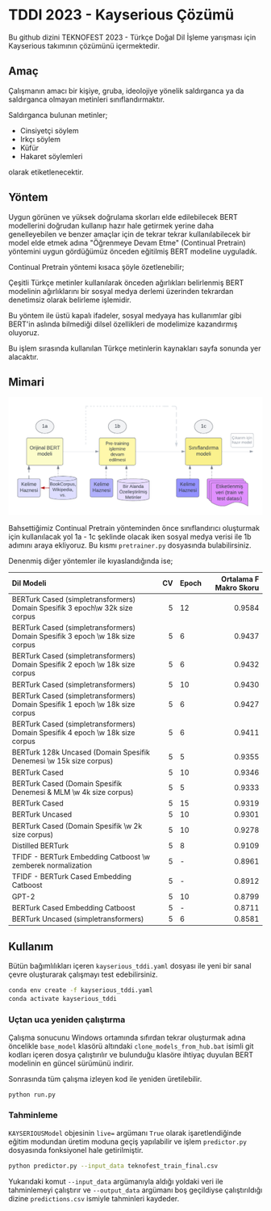 
# TDDI 2023 - Kayserious Çözümü

Bu github dizini TEKNOFEST 2023 - Türkçe Doğal Dil İşleme yarışması için Kayserious takımının çözümünü içermektedir.

## Amaç

Çalışmanın amacı bir kişiye, gruba, ideolojiye yönelik saldırganca ya da saldırganca olmayan metinleri sınıflandırmaktır. 

Saldırganca bulunan metinler;

- Cinsiyetçi söylem
- Irkçı söylem
- Küfür
- Hakaret söylemleri

olarak etiketlenecektir.

## Yöntem

Uygun görünen ve yüksek doğrulama skorları elde edilebilecek BERT modellerini doğrudan kullanıp hazır hale getirmek yerine daha genelleyebilen ve benzer amaçlar için de tekrar tekrar kullanılabilecek bir model elde etmek adına "Öğrenmeye Devam Etme" (Continual Pretrain) yöntemini uygun gördüğümüz önceden eğitilmiş BERT modeline uyguladık.

Continual Pretrain yöntemi kısaca şöyle özetlenebilir;

Çeşitli Türkçe metinler kullanılarak önceden ağırlıkları belirlenmiş BERT modelinin ağırlıklarını bir sosyal medya derlemi üzerinden tekrardan denetimsiz olarak belirleme işlemidir.

Bu yöntem ile üstü kapalı ifadeler, sosyal medyaya has kullanımlar gibi BERT'in aslında bilmediği dilsel özellikleri de modelimize kazandırmış oluyoruz.

Bu işlem sırasında kullanılan Türkçe metinlerin kaynakları sayfa sonunda yer alacaktır.

## Mimari

![alt text](https://github.com/kayserious/tddi-2023/blob/main/metawork/scheme.png?raw=true)

Bahsettiğimiz Continual Pretrain yönteminden önce sınıflandırıcı oluşturmak için kullanılacak yol 1a - 1c şeklinde olacak iken sosyal medya verisi ile 1b adımını araya ekliyoruz. Bu kısmı `pretrainer.py` dosyasında bulabilirsiniz.


Denenmiş diğer yöntemler ile kıyaslandığında ise;

|Dil Modeli                                                                    | CV|Epoch | Ortalama F Makro Skoru|
|:-----------------------------------------------------------------------------|--:|:-----|----------------------:|
|BERTurk Cased (simpletransformers) Domain Spesifik 3 epoch\w 32k size corpus  |  5|12    |                 0.9584|
|BERTurk Cased (simpletransformers) Domain Spesifik 3 epoch \w 18k size corpus |  5|6     |                 0.9437|
|BERTurk Cased (simpletransformers) Domain Spesifik 2 epoch \w 18k size corpus |  5|6     |                 0.9432|
|BERTurk Cased (simpletransformers)                                            |  5|10    |                 0.9430|
|BERTurk Cased (simpletransformers) Domain Spesifik 1 epoch \w 18k size corpus |  5|6     |                 0.9427|
|BERTurk Cased (simpletransformers) Domain Spesifik 4 epoch \w 18k size corpus |  5|6     |                 0.9411|
|BERTurk 128k Uncased (Domain Spesifik Denemesi \w 15k size corpus)            |  5|5     |                 0.9355|
|BERTurk Cased                                                                 |  5|10    |                 0.9346|
|BERTurk Cased (Domain Spesifik Denemesi & MLM  \w 4k size corpus)             |  5|5     |                 0.9333|
|BERTurk Cased                                                                 |  5|15    |                 0.9319|
|BERTurk Uncased                                                               |  5|10    |                 0.9301|
|BERTurk Cased (Domain Spesifik \w 2k size corpus)                             |  5|10    |                 0.9278|
|Distilled BERTurk                                                             |  5|8     |                 0.9109|
|TFIDF - BERTurk Embedding Catboost \w zemberek normalization                  |  5|-     |                 0.8961|
|TFIDF - BERTurk Cased Embedding Catboost                                      |  5|-     |                 0.8912|
|GPT-2                                                                         |  5|10    |                 0.8799|
|BERTurk Cased Embedding Catboost                                              |  5|-     |                 0.8711|
|BERTurk Uncased (simpletransformers)                                          |  5|6     |                 0.8581|


## Kullanım

Bütün bağımlılıkları içeren `kayserious_tddi.yaml` dosyası ile yeni bir sanal çevre oluşturarak çalışmayı test edebilirsiniz. 

```bash
conda env create -f kayserious_tddi.yaml
conda activate kayserious_tddi
```

### Uçtan uca yeniden çalıştırma

Çalışma sonucunu Windows ortamında sıfırdan tekrar oluşturmak adına öncelikle `base_model` klasörü altındaki `clone_models_from_hub.bat` isimli git kodları içeren dosya çalıştırılır ve bulunduğu klasöre ihtiyaç duyulan BERT modelinin en güncel sürümünü indirir.

Sonrasında tüm çalışma izleyen kod ile yeniden üretilebilir.

```bash
python run.py
```

### Tahminleme

`KAYSERIOUSModel` objesinin `live=` argümanı `True` olarak işaretlendiğinde eğitim modundan üretim moduna geçiş yapılabilir ve işlem `predictor.py` dosyasında fonksiyonel hale getirilmiştir.

```bash
python predictor.py --input_data teknofest_train_final.csv 
```

Yukarıdaki komut `--input_data` argümanıyla aldığı yoldaki veri ile tahminlemeyi çalıştırır ve `--output_data` argümanı boş geçildiyse çalıştırıldığı dizine `predictions.csv` ismiyle tahminleri kaydeder.